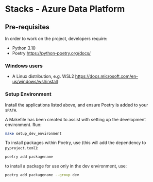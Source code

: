 # Stacks - Azure Data Platform

## Pre-requisites

In order to work on the project, developers require:

* Python 3.10
* Poetry https://python-poetry.org/docs/
### Windows users
* A Linux distribution, e.g. WSL2 https://docs.microsoft.com/en-us/windows/wsl/install

### Setup Environment
Install the applications listed above, and ensure Poetry is added to  your `$PATH`.

A Makefile has been created to assist with setting up the development environment. Run:
```bash
make setup_dev_environment
```

To install packages within Poetry, use (this will add the dependency to `pyproject.toml`):
```bash
poetry add packagename
```
to install a package for use only in the dev environment, use:
```bash
poetry add packagename --group dev
```
